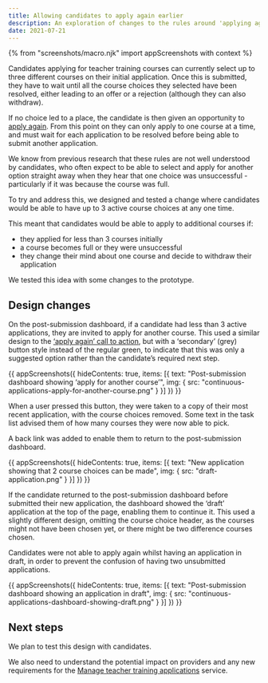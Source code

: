 ```yaml
---
title: Allowing candidates to apply again earlier
description: An exploration of changes to the rules around 'applying again'
date: 2021-07-21
---
```


{% from "screenshots/macro.njk" import appScreenshots with context %}

Candidates applying for teacher training courses can currently select up to three different courses on their initial application. Once this is submitted, they have to wait until all the course choices they selected have been resolved, either leading to an offer or a rejection (although they can also withdraw).

If no choice led to a place, the candidate is then given an opportunity to [apply again](/apply-for-teacher-training/apply-again-changes/). From this point on they can only apply to one course at a time, and must wait for each application to be resolved before being able to submit another application.

We know from previous research that these rules are not well understood by candidates, who often expect to be able to select and apply for another option straight away when they hear that one choice was unsuccessful - particularly if it was because the course was full.

To try and address this, we designed and tested a change where candidates would be able to have up to 3 active course choices at any one time.

This meant that candidates would be able to apply to additional courses if:

* they applied for less than 3 courses initially
* a course becomes full or they were unsuccessful
* they change their mind about one course and decide to withdraw their application

We tested this idea with some changes to the prototype.

## Design changes

On the post-submission dashboard, if a candidate had less than 3 active applications, they are invited to apply for another course. This used a similar design to the [‘apply again’ call to action](/apply-for-teacher-training/dashboard-changes/#being-unsuccessful-and-getting-feedback-from-providers), but with a ‘secondary’ (grey) button style instead of the regular green, to indicate that this was only a suggested option rather than the candidate’s required next step.

{{ appScreenshots({
  hideContents: true,
  items: [{
    text: "Post-submission dashboard showing ‘apply for another course’",
    img: {
      src: "continuous-applications-apply-for-another-course.png"
    }
  }]
}) }}

When a user pressed this button, they were taken to a copy of their most recent application, with the course choices removed. Some text in the task list advised them of how many courses they were now able to pick.

A back link was added to enable them to return to the post-submission dashboard.

{{ appScreenshots({
  hideContents: true,
  items: [{
    text: "New application showing that 2 course choices can be made",
    img: {
      src: "draft-application.png"
    }
  }]
}) }}

If the candidate returned to the post-submission dashboard before submitted their new application, the dashboard showed the ‘draft’ application at the top of the page, enabling them to continue it. This used a slightly different design, omitting the course choice header, as the courses might not have been chosen yet, or there might be two difference courses chosen.

Candidates were not able to apply again whilst having an application in draft, in order to prevent the confusion of having two unsubmitted applications.

{{ appScreenshots({
  hideContents: true,
  items: [{
    text: "Post-submission dashboard showing an application in draft",
    img: {
      src: "continuous-applications-dashboard-showing-draft.png"
    }
  }]
}) }}


## Next steps

We plan to test this design with candidates.

We also need to understand the potential impact on providers and any new requirements for the [Manage teacher training applications](/manage-teacher-training-applications/) service.
